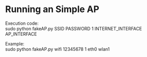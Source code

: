 # Running an Simple AP


Execution code:    
sudo python fakeAP.py SSID PASSWORD 1 INTERNETֹֹ_INTERFACE APֹ_INTERFACE    

Example:    
sudo python fakeAP.py wifi 12345678 1 eth0 wlan1

